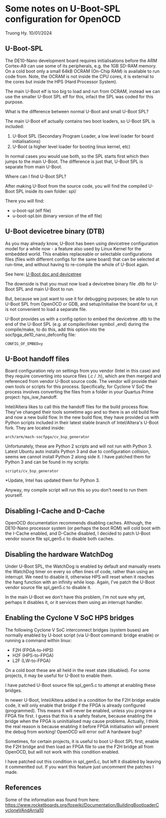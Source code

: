 # Some notes on U-Boot-SPL configuration for OpenOCD

Truong Hy.  10/01/2024

## U-Boot-SPL

The DE10-Nano development board requires initialisations before the ARM Cortex-A9 can use some of its peripherals, e.g. the 1GB SD-RAM memory.  On a cold boot only a small 64kB OCRAM (On-Chip RAM) is available to run code from.  Note, the OCRAM is not inside the CPU cores, it is external to the cores but inside the HPS (Hard Processor System).

The main U-Boot elf is too big to load and run from OCRAM, instead we can use the smaller U-Boot SPL elf for this, infact the SPL was coded for this purpose.

What is the difference between normal U-Boot and small U-Boot SPL?

The main U-Boot elf actually contains two boot loaders, so U-Boot SPL is included:
1. U-Boot SPL (Secondary Program Loader, a low level loader for board initialisations)
2. U-Boot (a higher level loader for booting linux kernel, etc)

In normal cases you would use both, so the SPL starts first which then jumps to the main U-Boot.  The difference is just that, U-Boot SPL is separate from main U-Boot.

Where can I find U-Boot SPL?

After making U-Boot from the source code, you will find the compiled U-Boot SPL inside its own folder:
spl/

There you will find:
- u-boot-spl (elf file)
- u-boot-spl.bin (binary version of the elf file)

## U-Boot devicetree binary (DTB)

As you may already know, U-Boot has been using devicetree configuration model for a while now - a feature also used by Linux Kernel for the embedded world. This enables replaceable or selectable configurations files (files with different configs for the same board) that can be selected at run-time, and without having to re-compile the whole of U-Boot again.

See here:
[U-Boot doc and devicetree](https://u-boot.readthedocs.io/en/latest/develop/devicetree/control.html)

The downside is that you must now load a devicetree binary file .dtb for U-Boot SPL and main U-Boot to run.

But, because we just want to use it for debugging purposes; be able to run U-Boot SPL from OpenOCD or GDB, and setup/initialise the board for us, it is not convenient to load a separate file.

U-Boot provides us with a config option to embed the devicetree .dtb to the end of the U-Boot SPL (e.g. at compiler/linker symbol _end) during the compile/make, to do this, add this option into the socfpga_de10_nano_defconfig file:
```
CONFIG_OF_EMBED=y
```

U-Boot handoff files
--------------------

Board configuration rely on settings from you vendor (Intel in this case) and they require converting into source files (.c / .h), which are then merged and referenced from vendor U-Boot source code.  The vendor will provide their own tools or scripts for this process.  Specifically, for Cyclone V SoC the process involves converting the files from a folder in your Quartus Prime project: hps_isw_handoff.

Intel/Altera likes to call this the handoff files for the build process flow.  They've changed their tools sometime ago and so there is an old build flow and now a new build flow.  In the new build flow, they have provided us with Python scripts included in their latest stable branch of Intel/Altera's U-Boot fork.  They are located inside:
```
arch/arm/mach-socfpga/cv_bsp_generator
```

Unfortunately, these are Python 2 scripts and will not run with Python 3.  Latest Ubuntu auto installs Python 3 and due to configuration collision, seems we cannot install Python 2 along side it.  I have patched them for Python 3 and can be found in my scripts:
```
scripts/cv_bsp_generator
```
*Update, Intel has updated them for Python 3.

Anyway, my compile script will run this so you don't need to run them yourself.

## Disabling I-Cache and D-Cache

OpenOCD documentation recommends disabling caches.  Although, the DE10-Nano processor system (or perhaps the boot ROM) will cold boot with the I-Cache enabled, and D-Cache disabled, I decided to patch U-Boot vendor source file spl_gen5.c to disable both caches.

## Disabling the hardware WatchDog

Under U-Boot SPL, the WatchDog is enabled by default and manually resets the WatchDog timer on every so often lines of code, rather than using an interrupt.  We need to disable it, otherwise HPS will reset when it reaches the hang function with an infinity while loop.  Again, I've patch the U-Boot vendor source file spl_gen5.c to disable it.

In the main U-Boot we don't have this problem, I'm not sure why yet, perhaps it disables it, or it services them using an interrupt handler.


## Enabling the Cyclone V SoC HPS bridges

The following Cyclone V SoC interconnect bridges (system buses) are normally enabled by U-boot script (via U-Boot command: bridge enable) or running a command within linux:
- F2H (FPGA-to-HPS)
- H2F (HPS-to-FPGA)
- L2F (LW-to-FPGA)

On a cold boot these are all held in the reset state (disabled).  For some projects, it may be useful for U-Boot to enable them.

I have patched U-Boot source file spl_gen5.c to attempt at enabling these bridges.

In newer U-Boot, Intel/Altera added in a condition for the F2H bridge enable code, it will only enable that bridge if the FPGA is already configured (programmed).  This means it will never be enabled, unless you program a FPGA file first.  I guess that this is a safety feature, because enabling the bridge when the FPGA is uninitialised may cause problems.  Actually, I think the real reason is because enabling it before FPGA initialisation will prevent the debug from working!  OpenOCD will error out!  A hardware bug?

Sometimes, for certain projects, it is useful to boot U-Boot SPL first, enable the F2H bridge and then load an FPGA file to use the F2H bridge all from OpenOCD, but will not work with this condition enabled.

I have patched out this condition in spl_gen5.c, but left it disabled by leaving it commentted out.  If you want this feature just uncomment the patches I made.

## References

Some of the information was found from here:
https://www.rocketboards.org/foswiki/Documentation/BuildingBootloaderCycloneVAndArria10
